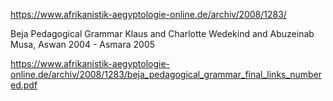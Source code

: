 
https://www.afrikanistik-aegyptologie-online.de/archiv/2008/1283/

Beja Pedagogical Grammar
Klaus and Charlotte Wedekind and Abuzeinab Musa, Aswan 2004 - Asmara 2005

https://www.afrikanistik-aegyptologie-online.de/archiv/2008/1283/beja_pedagogical_grammar_final_links_numbered.pdf




